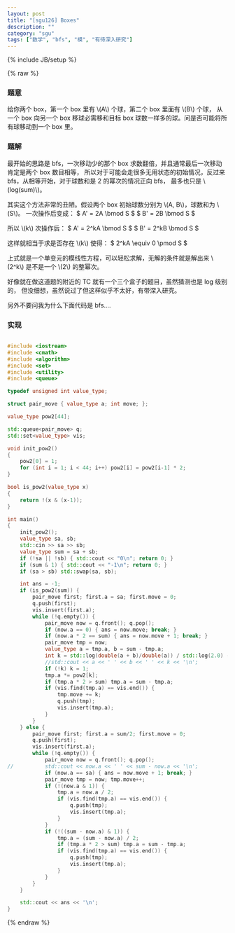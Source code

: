 ```yaml
---
layout: post
title: "[sgu126] Boxes"
description: ""
category: "sgu"
tags: ["数学", "bfs", "模", "有待深入研究"]
---
```

{% include JB/setup %}

{% raw %}

### 题意

给你两个 box，第一个 box 里有 \\(A\\) 个球，第二个 box 里面有 \\(B\\) 个球，
从一个 box 向另一个 box 移球必需移和目标 box 球数一样多的球。问是否可能将所有球移动到一个 box 里。

### 题解

最开始的思路是 bfs，一次移动少的那个 box 求数翻倍，并且通常最后一次移动肯定是两个 box 数目相等，
所以对于可能会走很多无用状态的初始情况，反过来 bfs，从相等开始，对于球数和是 2 的幂次的情况正向 bfs，
最多也只是 \\(log(sum)\\)。

其实这个方法非常的丑陋。假设两个 box 初始球数分别为 \\(A, B\\)，球数和为 \\(S\\)。
一次操作后变成：
$ A' = 2A \bmod S $
$ B' = 2B \bmod S $

所以 \\(k\\) 次操作后：
$ A' = 2^kA \bmod S $
$ B' = 2^kB \bmod S $

这样就相当于求是否存在 \\(k\\) 使得：
$ 2^kA \equiv 0 \pmod S $

上式就是一个单变元的模线性方程，可以轻松求解，无解的条件就是解出来 \\(2^k\\) 是不是一个 \\(2\\) 的整幂次。

好像就在做这道题的附近的 TC 就有一个三个盒子的题目，虽然猜测也是 log 级别的，
但没细想，虽然说过了但这样似乎不太好，有带深入研究。

另外不要问我为什么下面代码是 bfs....

### 实现

```cpp

#include <iostream>
#include <cmath>
#include <algorithm>
#include <set>
#include <utility>
#include <queue>

typedef unsigned int value_type;

struct pair_move { value_type a; int move; };

value_type pow2[44];

std::queue<pair_move> q;
std::set<value_type> vis;

void init_pow2()
{
	pow2[0] = 1;
	for (int i = 1; i < 44; i++) pow2[i] = pow2[i-1] * 2;
}

bool is_pow2(value_type x)
{
	return !(x & (x-1));
}

int main()
{
	init_pow2();
	value_type sa, sb;
	std::cin >> sa >> sb;
	value_type sum = sa + sb;
	if (!sa || !sb) { std::cout << "0\n"; return 0; }
	if (sum & 1) { std::cout << "-1\n"; return 0; }
	if (sa > sb) std::swap(sa, sb);

	int ans = -1;
	if (is_pow2(sum)) {
		pair_move first; first.a = sa; first.move = 0;
		q.push(first);
		vis.insert(first.a);
		while (!q.empty()) {
			pair_move now = q.front(); q.pop();
			if (now.a == 0) { ans = now.move; break; }
			if (now.a * 2 == sum) { ans = now.move + 1; break; }
			pair_move tmp = now;
			value_type a = tmp.a, b = sum - tmp.a;
			int k = std::log(double(a + b)/double(a)) / std::log(2.0) - 1;
			//std::cout << a << ' ' << b << ' ' << k << '\n';
			if (!k) k = 1;
			tmp.a *= pow2[k];
			if (tmp.a * 2 > sum) tmp.a = sum - tmp.a;
			if (vis.find(tmp.a) == vis.end()) {
				tmp.move += k;
				q.push(tmp);
				vis.insert(tmp.a);
			}
		}
	} else {
		pair_move first; first.a = sum/2; first.move = 0;
		q.push(first);
		vis.insert(first.a);
		while (!q.empty()) {
			pair_move now = q.front(); q.pop();
//			std::cout << now.a << ' ' << sum - now.a << '\n';
			if (now.a == sa) { ans = now.move + 1; break; }
			pair_move tmp = now; tmp.move++;
			if (!(now.a & 1)) {
				tmp.a = now.a / 2;
				if (vis.find(tmp.a) == vis.end()) {
					q.push(tmp);
					vis.insert(tmp.a);
				}
			}
			if (!((sum - now.a) & 1)) {
				tmp.a = (sum - now.a) / 2;
				if (tmp.a * 2 > sum) tmp.a = sum - tmp.a;
				if (vis.find(tmp.a) == vis.end()) {
					q.push(tmp);
					vis.insert(tmp.a);
				}
			}
		}
	}

	std::cout << ans << '\n';
}

```

{% endraw %}

